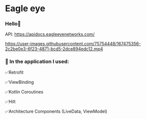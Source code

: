 # Eagle eye

### Hello👋

API: https://apidocs.eagleeyenetworks.com/

https://user-images.githubusercontent.com/75754448/167475356-2c2be0e3-6f23-4871-bcd5-2dce894edc12.mp4

### :hammer: In the application I used:

:white_check_mark:Retrofit

:white_check_mark:ViewBinding

:white_check_mark:Kotlin Coroutines

:white_check_mark:Hilt

:white_check_mark:Architecture Components (LiveData, ViewModel)
